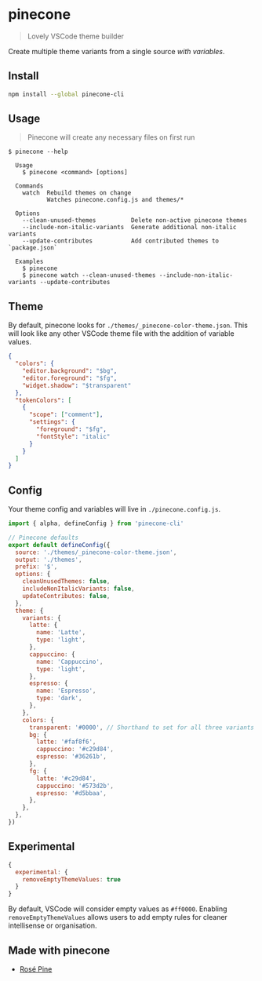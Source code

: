 # pinecone

> Lovely VSCode theme builder

Create multiple theme variants from a single source _with variables_.

## Install

```sh
npm install --global pinecone-cli
```

## Usage

> Pinecone will create any necessary files on first run

```
$ pinecone --help

  Usage
    $ pinecone <command> [options]

  Commands
    watch  Rebuild themes on change
           Watches pinecone.config.js and themes/*

  Options
    --clean-unused-themes          Delete non-active pinecone themes
    --include-non-italic-variants  Generate additional non-italic variants
    --update-contributes           Add contributed themes to `package.json`

  Examples
    $ pinecone
    $ pinecone watch --clean-unused-themes --include-non-italic-variants --update-contributes
```

## Theme

By default, pinecone looks for `./themes/_pinecone-color-theme.json`. This will look like any other VSCode theme file with the addition of variable values.

```json
{
  "colors": {
    "editor.background": "$bg",
    "editor.foreground": "$fg",
    "widget.shadow": "$transparent"
  },
  "tokenColors": [
    {
      "scope": ["comment"],
      "settings": {
        "foreground": "$fg",
        "fontStyle": "italic"
      }
    }
  ]
}
```

## Config

Your theme config and variables will live in `./pinecone.config.js`.

```js
import { alpha, defineConfig } from 'pinecone-cli'

// Pinecone defaults
export default defineConfig({
  source: './themes/_pinecone-color-theme.json',
  output: './themes',
  prefix: '$',
  options: {
    cleanUnusedThemes: false,
    includeNonItalicVariants: false,
    updateContributes: false,
  },
  theme: {
    variants: {
      latte: {
        name: 'Latte',
        type: 'light',
      },
      cappuccino: {
        name: 'Cappuccino',
        type: 'light',
      },
      espresso: {
        name: 'Espresso',
        type: 'dark',
      },
    },
    colors: {
      transparent: '#0000', // Shorthand to set for all three variants
      bg: {
        latte: '#faf8f6',
        cappuccino: '#c29d84',
        espresso: '#36261b',
      },
      fg: {
        latte: '#c29d84',
        cappuccino: '#573d2b',
        espresso: '#d5bbaa',
      },
    },
  },
})
```

## Experimental

```js
{
  experimental: {
    removeEmptyThemeValues: true
  }
}
```

By default, VSCode will consider empty values as `#ff0000`. Enabling `removeEmptyThemeValues` allows users to add empty rules for cleaner intellisense or organisation.

## Made with pinecone

- [Rosé Pine](https://github.com/rose-pine/vscode)
